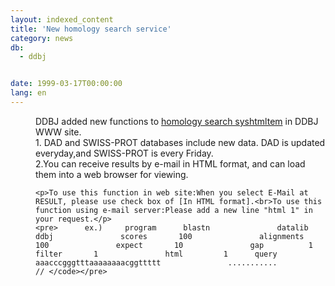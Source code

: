 ```yaml
---
layout: indexed_content
title: 'New homology search service'
category: news
db:
  - ddbj


date: 1999-03-17T00:00:00
lang: en
---
```


<dd>DDBJ added new functions to <a href="http://crick.genes.nig.ac.jp/homology/welcome-e.shtml">homology search syshtmltem</a> in DDBJ WWW site.<br>
<dd>1. DAD and SWISS-PROT databases include new data. DAD is updated everyday,and SWISS-PROT is every Friday.<br>
<dd>2.You can receive results by e-mail in HTML format, and can load them into a web browser for viewing.

    <p>To use this function in web site:When you select E-Mail at RESULT, please use check box of [In HTML format].<br>To use this function using e-mail server:Please add a new line "html 1" in your request.</p>
    <pre>      ex.)     program      blastn               datalib      ddbj               scores       100               alignments   100               expect       10               gap          1               filter       1               html         1      query               aaacccgggtttaaaaaaaacggttttt               ...........               // </code></pre>
</dd>
</dd>
</dd>
